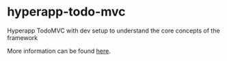 # hyperapp-todo-mvc
Hyperapp TodoMVC with dev setup to understand the core concepts of the framework

More information can be found [here](https://zaceno.github.io/codealong-hyperapp/).
